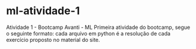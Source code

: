 # ml-atividade-1
Atividade 1 - Bootcamp Avanti - ML
Primeira atividade do bootcamp, segue o seguinte formato: cada arquivo em python é a resolução de cada exercício proposto no material do site.
